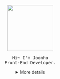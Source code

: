<div id="header" align="center">  
  <img src="https://user-images.githubusercontent.com/25785760/220003733-d6fcbca8-935d-43d5-a94c-943203089ca0.png" width="150"/><br /> 
  <pre>Hi~ I'm Joonho<br/>Front-End Developer.</pre>
</div>
<div align="center">
<details>
  <summary>More details</summary>
  
## Joonho Kim🌴🌞
![Juno's GitHub stats](https://github-readme-stats.vercel.app/api?username=Louis-jk&show_icons=true&theme=cobalt2&hide_border=true&border_radius=0&bg_color=0D1117)  
<!-- [![Top Langs](https://github-readme-stats.vercel.app/api/top-langs/?username=Louis-jk&layout=compact)](https://github.com/Louis-jk/github-readme-stats)  -->
<!-- [![Top Langs](https://github-readme-stats.vercel.app/api/top-langs/?username=Louis-jk&langs_count=8)](https://github.com/Louis-jk/github-readme-stats) -->


## Skills🏄🏼‍♂️
<!-- ## Programming Languages & Platforms -->
![JavaScript](https://img.shields.io/badge/JavaScript-000000.svg?&style=for-the-badge&logo=JavaScript&logoColor=#F7DF1E)
![TypeScript](https://img.shields.io/badge/TypeScript-000000.svg?&style=for-the-badge&logo=TypeScript&logoColor=3178C6) 

 
### Front-End Tech: Main
![React](https://img.shields.io/badge/React-000.svg?&style=for-the-badge&logo=React&logoColor=61dafb)
![Next.js](https://img.shields.io/badge/Next.js-000000.svg?&style=for-the-badge&logo=Next.js&logoColor=white)
![ReactNative](https://img.shields.io/badge/ReactNative-000.svg?&style=for-the-badge&logo=React&logoColor=61dafb)
![Electron](https://img.shields.io/badge/Electron-000.svg?&style=for-the-badge&logo=Electron&logoColor=a0ecfb)
![HTML5](https://img.shields.io/badge/HTML5-000.svg?&style=for-the-badge&logo=HTML5&logoColor=E34F26)
![CSS3](https://img.shields.io/badge/CSS3-000.svg?&style=for-the-badge&logo=CSS3&logoColor=1572B6)

<!-- ![React Router](https://img.shields.io/badge/React%20Router-000.svg?&style=for-the-badge&logo=React%20Router&logoColor=CA4245)
![React Query](https://img.shields.io/badge/React%20Query-000.svg?&style=for-the-badge&logo=React%20Query&logoColor=FF4154)
![Redux](https://img.shields.io/badge/Redux-000.svg?&style=for-the-badge&logo=Redux&logoColor=764abd)
![Redux-Saga](https://img.shields.io/badge/Redux-Saga-000.svg?&style=for-the-badge&logo=Redux-Saga&logoColor=86d46b)
![JSON Web Tokens](https://img.shields.io/badge/JSON%20Web%20Tokens-000000.svg?&style=for-the-badge&logo=JSON%20Web%20Tokens&logoColor=white)
![Firebase](https://img.shields.io/badge/Firebase-000.svg?&style=for-the-badge&logo=Firebase&logoColor=FFCA28)
![styled-components](https://img.shields.io/badge/styled-components-000.svg?&style=for-the-badge&logo=styled-components&logoColor=DB7093)
![Sass](https://img.shields.io/badge/Sass-000.svg?&style=for-the-badge&logo=Sass&logoColor=CC6699)
![MUI](https://img.shields.io/badge/MUI-000.svg?&style=for-the-badge&logo=MUI&logoColor=007FFF)
![Bootstrap](https://img.shields.io/badge/Bootstrap-000.svg?&style=for-the-badge&logo=Bootstrap&logoColor=7952B3)
![.ENV](https://img.shields.io/badge/.ENV-000.svg?&style=for-the-badge&logo=.ENV&logoColor=ECD53F)
![Jest](https://img.shields.io/badge/Jest-000.svg?&style=for-the-badge&logo=Jest&logoColor=C21325)
![Testing Library](https://img.shields.io/badge/Testing%20Library-000.svg?&style=for-the-badge&logo=Testing%20Library&logoColor=E33332) -->

### Back End Tech
![Node.js](https://img.shields.io/badge/Node.js-000.svg?&style=for-the-badge&logo=Node.js&logoColor=339933)
![NestJS](https://img.shields.io/badge/NestJS-000.svg?&style=for-the-badge&logo=NestJS&logoColor=E0234E)
![Express](https://img.shields.io/badge/Express-000.svg?&style=for-the-badge&logo=Express&logoColor=white)
![Go](https://img.shields.io/badge/Golang-000000.svg?&style=for-the-badge&logo=Go&logoColor=04ABD7)

<!-- 
![pm2](https://img.shields.io/badge/pm2-000.svg?&style=for-the-badge&logo=pm2&logoColor=2B037A)
![NGINX](https://img.shields.io/badge/NGINX-000.svg?&style=for-the-badge&logo=NGINX&logoColor=009639)   
-->

<!-- ### Database
![MySQL](https://img.shields.io/badge/MySQL-000.svg?&style=for-the-badge&logo=MySQL&logoColor=4479A1)
![MariaDB](https://img.shields.io/badge/MariaDB-000.svg?&style=for-the-badge&logo=MariaDB&logoColor=white)
![MongoDB](https://img.shields.io/badge/MongoDB-000.svg?&style=for-the-badge&logo=MongoDB&logoColor=47A248)
![SQLite](https://img.shields.io/badge/SQLite-000.svg?&style=for-the-badge&logo=SQLite&logoColor=003B57) -->

<!-- 
### Package managers
![npm](https://img.shields.io/badge/npm-000.svg?&style=for-the-badge&logo=npm&logoColor=CB3837)
![Yarn](https://img.shields.io/badge/Yarn-000.svg?&style=for-the-badge&logo=Yarn&logoColor=2C8EBB)
![NuGet](https://img.shields.io/badge/NuGet-000.svg?&style=for-the-badge&logo=NuGet&logoColor=004880) -->


<!-- ### Tools
![iTerm2](https://img.shields.io/badge/iTerm2-000000.svg?&style=for-the-badge&logo=iTerm2&logoColor=56e361)
![Visual Studio Code](https://img.shields.io/badge/Visual%20Studio%20Code-000.svg?&style=for-the-badge&logo=Visual%20Studio%20Code&logoColor=1e76c6)
![Postman](https://img.shields.io/badge/Postman-000.svg?&style=for-the-badge&logo=Postman&logoColor=FF6C37)
![Xcode](https://img.shields.io/badge/Xcode-000.svg?&style=for-the-badge&logo=Xcode&logoColor=147EFB)
![Android Studio](https://img.shields.io/badge/Android%20Studio-000.svg?&style=for-the-badge&logo=Android%20Studio&logoColor=80b04e) -->

  
### Experience
![Docker](https://img.shields.io/badge/Docker-000000.svg?&style=for-the-badge&logo=Docker&logoColor=2496ED)
![Amazon AWS](https://img.shields.io/badge/Amazon%20AWS-000.svg?&style=for-the-badge&logo=Amazon%20AWS&logoColor=FF9900)
![Amazon S3](https://img.shields.io/badge/Amazon%20S3-000.svg?&style=for-the-badge&logo=Amazon%20S3&logoColor=569A31)
![Amazon EC2](https://img.shields.io/badge/Amazon%20EC2-000.svg?&style=for-the-badge&logo=Amazon%20EC2&logoColor=FF9900)
![GreenSock](https://img.shields.io/badge/GreenSock-000.svg?&style=for-the-badge&logo=GreenSock&logoColor=88CE02)
![Three.js](https://img.shields.io/badge/Three.js-000000.svg?&style=for-the-badge&logo=Three.js&logoColor=white)
![Fastlane](https://img.shields.io/badge/Fastlane-000000.svg?&style=for-the-badge&logo=Fastlane&logoColor=00F200)
  
<!-- 
![WordPress](https://img.shields.io/badge/WordPress-000.svg?&style=for-the-badge&logo=WordPress&logoColor=117ac9)
![CodeIgniter](https://img.shields.io/badge/CodeIgniter-000000.svg?&style=for-the-badge&logo=CodeIgniter&logoColor=EF4223)
![Laravel](https://img.shields.io/badge/Laravel-000000.svg?&style=for-the-badge&logo=Laravel&logoColor=FF2D20)
![Netlify](https://img.shields.io/badge/Netlify-000.svg?&style=for-the-badge&logo=Netlify&logoColor=00C7B7)
![Vercel](https://img.shields.io/badge/Vercel-000000.svg?&style=for-the-badge&logo=Vercel&logoColor=white)
![D3.js](https://img.shields.io/badge/D3.js-000.svg?&style=for-the-badge&logo=D3.js&logoColor=F9A03C)
![Chart.js](https://img.shields.io/badge/Chart.js-000.svg?&style=for-the-badge&logo=Chart.js&logoColor=FF6384)
![Sentry](https://img.shields.io/badge/Sentry-000000.svg?&style=for-the-badge&logo=Sentry&logoColor=362D59)
![React Query](https://img.shields.io/badge/React%20Query-000000.svg?&style=for-the-badge&logo=React%20Query&logoColor=FF4154)
![Three.js](https://img.shields.io/badge/Three.js-000000.svg?&style=for-the-badge&logo=Three.js&logoColor=white)
![Fastlane](https://img.shields.io/badge/Fastlane-000000.svg?&style=for-the-badge&logo=Fastlane&logoColor=00F200)
![Docker](https://img.shields.io/badge/Docker-000000.svg?&style=for-the-badge&logo=Docker&logoColor=2496ED)
![Amazon AWS](https://img.shields.io/badge/Amazon%20AWS-000.svg?&style=for-the-badge&logo=Amazon%20AWS&logoColor=FF9900)
![Amazon S3](https://img.shields.io/badge/Amazon%20S3-000.svg?&style=for-the-badge&logo=Amazon%20S3&logoColor=569A31)
![Amazon EC2](https://img.shields.io/badge/Amazon%20EC2-000.svg?&style=for-the-badge&logo=Amazon%20EC2&logoColor=FF9900)
![GreenSock](https://img.shields.io/badge/GreenSock-000.svg?&style=for-the-badge&logo=GreenSock&logoColor=88CE02) -->



<!--### Learnings
![Go](https://img.shields.io/badge/Golang-000000.svg?&style=for-the-badge&logo=Go&logoColor=04ABD7)
![Linux](https://img.shields.io/badge/Linux-000000.svg?&style=for-the-badge&logo=Linux&logoColor=FCC624)
![Prisma](https://img.shields.io/badge/Prisma-000000.svg?&style=for-the-badge&logo=Prisma&logoColor=2D3748)
![GNU Bash](https://img.shields.io/badge/GNU%20Bash-000000.svg?&style=for-the-badge&logo=GNU%20Bash&logoColor=white)
 ![Spring](https://img.shields.io/badge/Spring-6DB33F.svg?&style=for-the-badge&logo=Spring&logoColor=white)
![NestJS](https://img.shields.io/badge/NestJS-E0234E.svg?&style=for-the-badge&logo=NestJS&logoColor=white)
![.NET](https://img.shields.io/badge/.NET-512BD4.svg?&style=for-the-badge&logo=.NET&logoColor=white)
![Redis](https://img.shields.io/badge/Redis-DC382D.svg?&style=for-the-badge&logo=Redis&logoColor=white)
![C++](https://img.shields.io/badge/C++-00599C.svg?&style=for-the-badge&logo=C++&logoColor=white)
![ReactiveX](https://img.shields.io/badge/ReactiveX.js-B7178C.svg?&style=for-the-badge&logo=ReactiveX&logoColor=white)
 -->


### Activity
![Slack](https://img.shields.io/badge/Slack-000.svg?&style=for-the-badge&logo=Slack&logoColor=4A154B)
![Stack Overflow](https://img.shields.io/badge/Stack%20Overflow-000.svg?&style=for-the-badge&logo=Stack%20Overflow&logoColor=f2740e)

</details>
</div>
